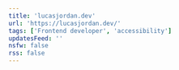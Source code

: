 ```yaml
---
title: 'lucasjordan.dev'
url: 'https://lucasjordan.dev/'
tags: ['Frontend developer', 'accessibility']
updatesFeed: ''
nsfw: false
rss: false
---
```

